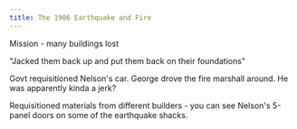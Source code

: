 ```yaml
---
title: The 1906 Earthquake and Fire
---
```


Mission - many buildings lost

"Jacked them back up and put them back on their foundations"

Govt requisitioned Nelson's car. George drove the fire marshall around. He was apparently kinda a jerk?

Requisitioned materials from different builders - you can see Nelson's 5-panel doors on some of the earthquake shacks.
